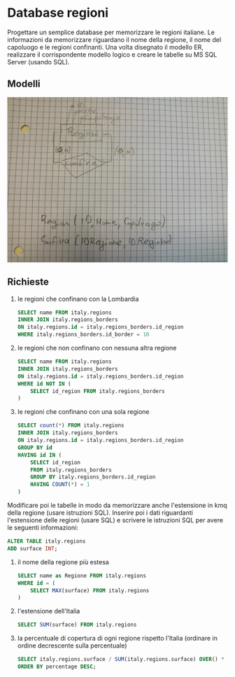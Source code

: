# Database regioni
Progettare un semplice database per memorizzare le regioni italiane. Le informazioni da memorizzare riguardano il nome della regione, il nome del capoluogo e le regioni confinanti. Una volta disegnato il modello ER, realizzare il corrispondente modello logico e creare le tabelle su MS SQL Server (usando SQL).

## Modelli
![!Modello ER e Logico](../data/images/Esercizio7/Modelli.jpg)

## Richieste
1. le regioni che confinano con la Lombardia
    ```sql
    SELECT name FROM italy.regions
    INNER JOIN italy.regions_borders
    ON italy.regions.id = italy.regions_borders.id_region
    WHERE italy.regions_borders.id_border = 10
    ```
2. le regioni che non confinano con nessuna altra regione
    ```sql
    SELECT name FROM italy.regions
    INNER JOIN italy.regions_borders
    ON italy.regions.id = italy.regions_borders.id_region
    WHERE id NOT IN (
        SELECT id_region FROM italy.regions_borders
    )
    ```
3. le regioni che confinano con una sola regione
    ```sql
    SELECT count(*) FROM italy.regions
    INNER JOIN italy.regions_borders
    ON italy.regions.id = italy.regions_borders.id_region
    GROUP BY id
    HAVING id IN (
        SELECT id_region
        FROM italy.regions_borders
        GROUP BY italy.regions_borders.id_region
        HAVING COUNT(*) = 1
    )
    ```

Modificare poi le tabelle in modo da memorizzare anche l'estensione in kmq della regione (usare istruzioni SQL). Inserire poi i dati riguardanti l'estensione delle regioni (usare SQL) e scrivere le istruzioni SQL per avere le seguenti informazioni:
```sql
ALTER TABLE italy.regions 
ADD surface INT;
```

1. il nome della regione più estesa
    ```sql
    SELECT name as Regione FROM italy.regions
    WHERE id = (
        SELECT MAX(surface) FROM italy.regions
    )
    ```
2. l'estensione dell'Italia
    ```sql
    SELECT SUM(surface) FROM italy.regions
    ```
3. la percentuale di copertura di ogni regione rispetto l'Italia (ordinare in ordine decrescente sulla percentuale)
    ```sql
    SELECT italy.regions.surface / SUM(italy.regions.surface) OVER() * 100 as percentage FROM italy.regions
    ORDER BY percentage DESC;
    ```